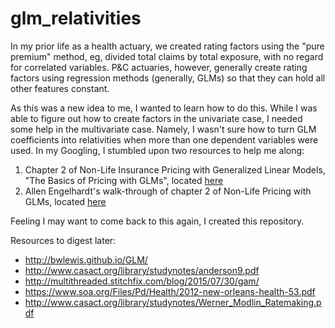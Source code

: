 # glm_relativities

In my prior life as a health actuary, we created rating factors using the "pure premium" method, eg, divided total claims by total exposure, with no regard for correlated variables.  P&C actuaries, however, generally create rating factors using regression methods (generally, GLMs) so that they can hold all other features constant.

As this was a new idea to me, I wanted to learn how to do this. While I was able to figure out how to create factors in the univariate case, I needed some help in the multivariate case. Namely, I wasn't sure how to turn GLM coefficients into relativities when more than one dependent variables were used. In my Googling, I stumbled upon two resources to help me along:

1. Chapter 2 of Non-Life Insurance Pricing with Generalized Linear Models, "The Basics of Pricing with GLMs", located [here](https://www.google.com/url?sa=t&rct=j&q=&esrc=s&source=web&cd=1&cad=rja&uact=8&ved=0CB0QFjAAahUKEwiK0JutioXJAhXEKiYKHd7RBMc&url=http%3A%2F%2Flink.springer.com%2Fchapter%2F10.1007%252F978-3-642-10791-7_2&usg=AFQjCNFNMRaDL6CUwDaVPejlWTQDrFgoIg&bvm=bv.106923889,d.eWE)
2. Allen Engelhardt's walk-through of chapter 2 of Non-Life Pricing with GLMs, located [here](http://www.cybaea.net/journal/2012/03/13/R-code-for-Chapter-2-of-Non_Life-Insurance-Pricing-with-GLM/)

Feeling I may want to come back to this again, I created this repository.

Resources to digest later:
* http://bwlewis.github.io/GLM/
* http://www.casact.org/library/studynotes/anderson9.pdf
* http://multithreaded.stitchfix.com/blog/2015/07/30/gam/
* https://www.soa.org/Files/Pd/Health/2012-new-orleans-health-53.pdf
* http://www.casact.org/library/studynotes/Werner_Modlin_Ratemaking.pdf

 
